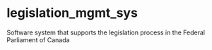 # legislation_mgmt_sys
 Software system that supports the legislation process in the Federal Parliament of Canada

